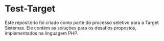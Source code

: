 # Test-Target

Este repositório foi criado como parte do processo seletivo para a Target Sistemas. Ele contém as soluções para os desafios propostos, implementados na linguagem PHP.